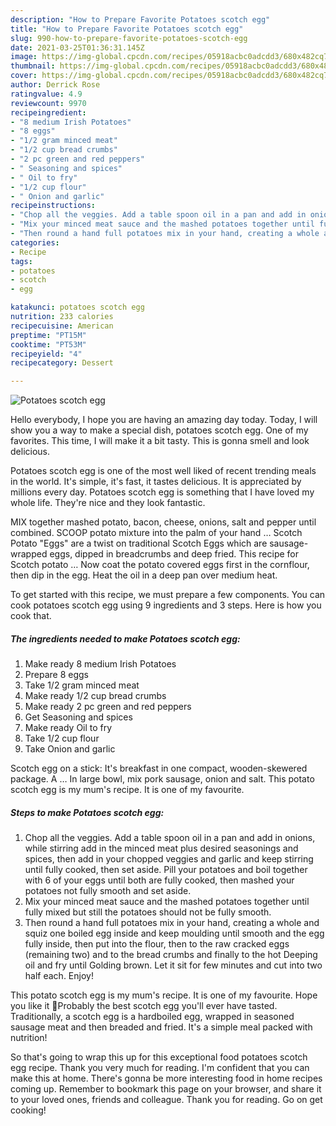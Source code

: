 ```yaml
---
description: "How to Prepare Favorite Potatoes scotch egg"
title: "How to Prepare Favorite Potatoes scotch egg"
slug: 990-how-to-prepare-favorite-potatoes-scotch-egg
date: 2021-03-25T01:36:31.145Z
image: https://img-global.cpcdn.com/recipes/05918acbc0adcdd3/680x482cq70/potatoes-scotch-egg-recipe-main-photo.jpg
thumbnail: https://img-global.cpcdn.com/recipes/05918acbc0adcdd3/680x482cq70/potatoes-scotch-egg-recipe-main-photo.jpg
cover: https://img-global.cpcdn.com/recipes/05918acbc0adcdd3/680x482cq70/potatoes-scotch-egg-recipe-main-photo.jpg
author: Derrick Rose
ratingvalue: 4.9
reviewcount: 9970
recipeingredient:
- "8 medium Irish Potatoes"
- "8 eggs"
- "1/2 gram minced meat"
- "1/2 cup bread crumbs"
- "2 pc green and red peppers"
- " Seasoning and spices"
- " Oil to fry"
- "1/2 cup flour"
- " Onion and garlic"
recipeinstructions:
- "Chop all the veggies. Add a table spoon oil in a pan and add in onions, while stirring add in the minced meat plus desired seasonings and spices, then add in your chopped veggies and garlic and keep stirring until fully cooked, then set aside. Pill your potatoes and boil together with 6 of your eggs until both are fully cooked, then mashed your potatoes not fully smooth and set aside."
- "Mix your minced meat sauce and the mashed potatoes together until fully mixed but still the potatoes should not be fully smooth."
- "Then round a hand full potatoes mix in your hand, creating a whole and squiz one boiled egg inside and keep moulding until smooth and the egg fully inside, then put into the flour, then to the raw cracked eggs (remaining two) and to the bread crumbs and finally to the hot Deeping oil and fry until Golding brown. Let it sit for few minutes and cut into two half each. Enjoy!"
categories:
- Recipe
tags:
- potatoes
- scotch
- egg

katakunci: potatoes scotch egg 
nutrition: 233 calories
recipecuisine: American
preptime: "PT15M"
cooktime: "PT53M"
recipeyield: "4"
recipecategory: Dessert

---
```



![Potatoes scotch egg](https://img-global.cpcdn.com/recipes/05918acbc0adcdd3/680x482cq70/potatoes-scotch-egg-recipe-main-photo.jpg)

Hello everybody, I hope you are having an amazing day today. Today, I will show you a way to make a special dish, potatoes scotch egg. One of my favorites. This time, I will make it a bit tasty. This is gonna smell and look delicious.

Potatoes scotch egg is one of the most well liked of recent trending meals in the world. It's simple, it's fast, it tastes delicious. It is appreciated by millions every day. Potatoes scotch egg is something that I have loved my whole life. They're nice and they look fantastic.

MIX together mashed potato, bacon, cheese, onions, salt and pepper until combined. SCOOP potato mixture into the palm of your hand … Scotch Potato &#34;Eggs&#34; are a twist on traditional Scotch Eggs which are sausage-wrapped eggs, dipped in breadcrumbs and deep fried. This recipe for Scotch potato … Now coat the potato covered eggs first in the cornflour, then dip in the egg. Heat the oil in a deep pan over medium heat.


To get started with this recipe, we must prepare a few components. You can cook potatoes scotch egg using 9 ingredients and 3 steps. Here is how you cook that.

<!--inarticleads1-->

##### The ingredients needed to make Potatoes scotch egg:

1. Make ready 8 medium Irish Potatoes
1. Prepare 8 eggs
1. Take 1/2 gram minced meat
1. Make ready 1/2 cup bread crumbs
1. Make ready 2 pc green and red peppers
1. Get  Seasoning and spices
1. Make ready  Oil to fry
1. Take 1/2 cup flour
1. Take  Onion and garlic


Scotch egg on a stick: It&#39;s breakfast in one compact, wooden-skewered package. A … In large bowl, mix pork sausage, onion and salt. This potato scotch egg is my mum&#39;s recipe. It is one of my favourite. 

<!--inarticleads2-->

##### Steps to make Potatoes scotch egg:

1. Chop all the veggies. Add a table spoon oil in a pan and add in onions, while stirring add in the minced meat plus desired seasonings and spices, then add in your chopped veggies and garlic and keep stirring until fully cooked, then set aside. Pill your potatoes and boil together with 6 of your eggs until both are fully cooked, then mashed your potatoes not fully smooth and set aside.
1. Mix your minced meat sauce and the mashed potatoes together until fully mixed but still the potatoes should not be fully smooth.
1. Then round a hand full potatoes mix in your hand, creating a whole and squiz one boiled egg inside and keep moulding until smooth and the egg fully inside, then put into the flour, then to the raw cracked eggs (remaining two) and to the bread crumbs and finally to the hot Deeping oil and fry until Golding brown. Let it sit for few minutes and cut into two half each. Enjoy!


This potato scotch egg is my mum&#39;s recipe. It is one of my favourite. Hope you like it 🙂Probably the best scotch egg you&#39;ll ever have tasted. Traditionally, a scotch egg is a hardboiled egg, wrapped in seasoned sausage meat and then breaded and fried. It&#39;s a simple meal packed with nutrition! 

So that's going to wrap this up for this exceptional food potatoes scotch egg recipe. Thank you very much for reading. I'm confident that you can make this at home. There's gonna be more interesting food in home recipes coming up. Remember to bookmark this page on your browser, and share it to your loved ones, friends and colleague. Thank you for reading. Go on get cooking!
